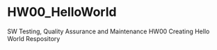# HW00_HelloWorld
SW Testing, Quality Assurance and Maintenance HW00
Creating Hello World Respository 
